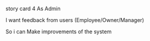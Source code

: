 story card 4
As
Admin

I want
feedback from users (Employee/Owner/Manager)

So i can
Make improvements of the system